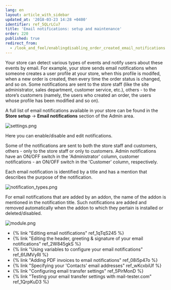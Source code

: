 ```yaml
---
lang: en
layout: article_with_sidebar
updated_at: '2018-03-23 14:28 +0400'
identifier: ref_5QLrLCu7
title: 'Email notifications: setup and maintenance'
order: 220
published: true
redirect_from:
  - /look_and_feel/enablingdisabling_order_created_email_notifications.html
---
```


Your store can detect various types of events and notify users about these events by email. For example, your store sends email notifications when someone creates a user profile at your store, when this profile is modifed, when a new order is created, then every time the order status is changed, and so on. Some notifications are sent to the store staff (like the site administrator, sales department, customer service, etc.), others - to the store’s customers (namely, the users who created an order, the users whose profile has been modified and so on). 

A full list of email notifications available in your store can be found in the **Store setup** -> **Email notifications** section of the Admin area.  

![settings.png]({{site.baseurl}}/attachments/ref_5QLrLCu7/settings.png?t=1522141442)

Here you can enable/disable and edit notifications. 

Some of the notifications are sent to both the store staff and customers, others - only to the store staff or only to customers. Admin notifications have an ON/OFF switch in the 'Administrator' column, customer notifications - an ON/OFF switch in the 'Customer' column, respectively. 

Each email notification is identified by a title and has a mention that describes the purpose of the notification. 

![notification_types.png]({{site.baseurl}}/attachments/ref_5QLrLCu7/notification_types.png)

For email notifications that are added by an addon, the name of the addon is mentioned in the notification title. Such notifications are added and removed automatically when the addon to which they pertain is installed or deleted/disabled.

![module.png]({{site.baseurl}}/attachments/ref_5QLrLCu7/module.png)



*  {% link "Editing email notifications" ref_1qTqS245 %}
*  {% link "Editing the header, greeting &amp; signature of your email notifications" ref_2W845gkS %}
*  {% link "Using variables to configure your email notifications" ref_6fJMVyRl %}
*  {% link "Adding PDF invoices to email notifications" ref_08i5p47o %}
*  {% link "Specifying your 'Contacts' email addresses" ref_wKcxbiUf %}
*  {% link "Configuring email transfer settings" ref_5PirMonD %}
*  {% link "Testing your email transfer settings with mail-tester.com" ref_1QrpKuD3 %}
